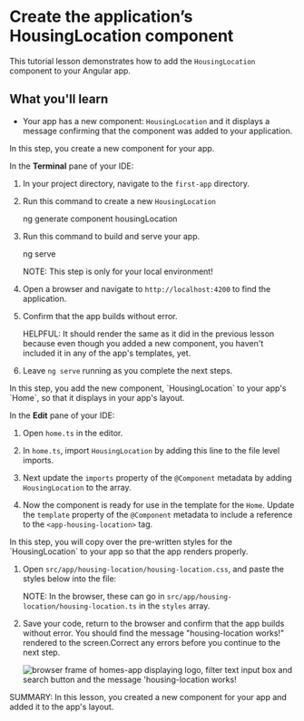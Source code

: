 # Create the application’s HousingLocation component

This tutorial lesson demonstrates how to add the `HousingLocation` component to your Angular app.

<docs-video src="https://www.youtube.com/embed/R0nRX8jD2D0?si=U4ONEbPvtptdUHTt&amp;start=440"/>

## What you'll learn

* Your app has a new component: `HousingLocation` and it displays a message confirming that the component was added to your application.

<docs-workflow>

<docs-step title="Create the `HousingLocation`">
In this step, you create a new component for your app.

In the **Terminal** pane of your IDE:

1. In your project directory, navigate to the `first-app` directory.

1. Run this command to create a new `HousingLocation`

    <docs-code language="shell">
    ng generate component housingLocation
    </docs-code>

1. Run this command to build and serve your app.

    <docs-code language="shell">
    ng serve
    </docs-code>

    NOTE: This step is only for your local environment!

1. Open a browser and navigate to `http://localhost:4200` to find the application.
1. Confirm that the app builds without error.

    HELPFUL: It should render the same as it did in the previous lesson because even though you added a new component, you haven't included it in any of the app's templates, yet.

1. Leave `ng serve` running as you complete the next steps.
</docs-step>

<docs-step title="Add the new component to your app's layout">
In this step, you add the new component, `HousingLocation` to your app's `Home`, so that it displays in your app's layout.

In the **Edit** pane of your IDE:

1. Open `home.ts` in the editor.
1. In `home.ts`, import `HousingLocation` by adding this line to the file level imports.

    <docs-code header="Import HousingLocation in src/app/home/home.ts" path="adev/src/content/tutorials/first-app/steps/04-interfaces/src/app/home/home.ts" visibleLines="[3]"/>

1. Next update the `imports` property of the `@Component` metadata by adding `HousingLocation` to the array.

    <docs-code header="Add HousingLocation to imports array in src/app/home/home.ts" path="adev/src/content/tutorials/first-app/steps/04-interfaces/src/app/home/home.ts" visibleLines="[7]"/>

1. Now the component is ready for use in the template for the `Home`. Update the `template` property of the `@Component` metadata to include a reference to the `<app-housing-location>` tag.

    <docs-code header="Add housing location to the component template in src/app/home/home.ts" path="adev/src/content/tutorials/first-app/steps/04-interfaces/src/app/home/home.ts" visibleLines="[8,18]"/>

</docs-step>

<docs-step title="Add the styles for the component">
In this step, you will copy over the pre-written styles for the `HousingLocation` to your app so that the app renders properly.

1. Open `src/app/housing-location/housing-location.css`, and paste the styles below into the file:

    NOTE: In the browser, these can go in `src/app/housing-location/housing-location.ts` in the `styles` array.

    <docs-code header="Add CSS styles to housing location to the component in src/app/housing-location/housing-location.css" path="adev/src/content/tutorials/first-app/steps/04-interfaces/src/app/housing-location/housing-location.css"/>

1. Save your code, return to the browser and confirm that the app builds without error. You should find the message "housing-location works!" rendered to the screen.Correct any errors before you continue to the next step.

    <img alt="browser frame of homes-app displaying logo, filter text input box and search button and the message 'housing-location works!" src="assets/images/tutorials/first-app/homes-app-lesson-03-step-2.png">

</docs-step>

</docs-workflow>

SUMMARY: In this lesson, you created a new component for your app and added it to the app's layout.
